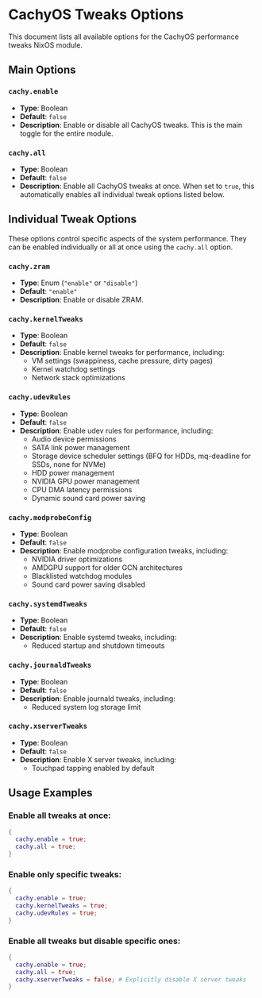 # CachyOS Tweaks Options

This document lists all available options for the CachyOS performance tweaks NixOS module.

## Main Options

### `cachy.enable`
- **Type**: Boolean
- **Default**: `false`
- **Description**: Enable or disable all CachyOS tweaks. This is the main toggle for the entire module.

### `cachy.all`
- **Type**: Boolean
- **Default**: `false`
- **Description**: Enable all CachyOS tweaks at once. When set to `true`, this automatically enables all individual tweak options listed below.

## Individual Tweak Options

These options control specific aspects of the system performance. They can be enabled individually or all at once using the `cachy.all` option.

### `cachy.zram`
- **Type**: Enum (`"enable"` or `"disable"`)
- **Default**: `"enable"`
- **Description**: Enable or disable ZRAM.

### `cachy.kernelTweaks`
- **Type**: Boolean
- **Default**: `false`
- **Description**: Enable kernel tweaks for performance, including:
  - VM settings (swappiness, cache pressure, dirty pages)
  - Kernel watchdog settings
  - Network stack optimizations

### `cachy.udevRules`
- **Type**: Boolean
- **Default**: `false`
- **Description**: Enable udev rules for performance, including:
  - Audio device permissions
  - SATA link power management
  - Storage device scheduler settings (BFQ for HDDs, mq-deadline for SSDs, none for NVMe)
  - HDD power management
  - NVIDIA GPU power management
  - CPU DMA latency permissions
  - Dynamic sound card power saving

### `cachy.modprobeConfig`
- **Type**: Boolean
- **Default**: `false`
- **Description**: Enable modprobe configuration tweaks, including:
  - NVIDIA driver optimizations
  - AMDGPU support for older GCN architectures
  - Blacklisted watchdog modules
  - Sound card power saving disabled

### `cachy.systemdTweaks`
- **Type**: Boolean
- **Default**: `false`
- **Description**: Enable systemd tweaks, including:
  - Reduced startup and shutdown timeouts

### `cachy.journaldTweaks`
- **Type**: Boolean
- **Default**: `false`
- **Description**: Enable journald tweaks, including:
  - Reduced system log storage limit

### `cachy.xserverTweaks`
- **Type**: Boolean
- **Default**: `false`
- **Description**: Enable X server tweaks, including:
  - Touchpad tapping enabled by default

## Usage Examples

### Enable all tweaks at once:
```nix
{
  cachy.enable = true;
  cachy.all = true;
}
```

### Enable only specific tweaks:
```nix
{
  cachy.enable = true;
  cachy.kernelTweaks = true;
  cachy.udevRules = true;
}
```

### Enable all tweaks but disable specific ones:
```nix
{
  cachy.enable = true;
  cachy.all = true;
  cachy.xserverTweaks = false; # Explicitly disable X server tweaks
}
```